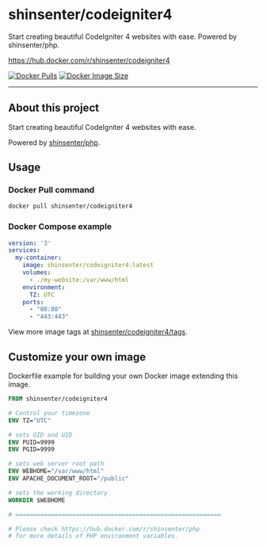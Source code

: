 # shinsenter/codeigniter4

Start creating beautiful CodeIgniter 4 websites with ease. Powered by shinsenter/php.

https://hub.docker.com/r/shinsenter/codeigniter4

[![Docker Pulls](https://img.shields.io/docker/pulls/shinsenter/codeigniter4)](https://hub.docker.com/r/shinsenter/codeigniter4) [![Docker Image Size](https://img.shields.io/docker/image-size/shinsenter/codeigniter4?label=shinsenter%2Fcodeigniter4)](https://hub.docker.com/r/shinsenter/codeigniter4/tags)

* * *

## About this project

Start creating beautiful CodeIgniter 4 websites with ease.

Powered by [shinsenter/php](https://hub.docker.com/r/shinsenter/php).

## Usage

### Docker Pull command

```bash
docker pull shinsenter/codeigniter4
```

### Docker Compose example

```yml
version: '3'
services:
  my-container:
    image: shinsenter/codeigniter4:latest
    volumes:
      - ./my-website:/var/www/html
    environment:
      TZ: UTC
    ports:
      - "80:80"
      - "443:443"
```

View more image tags at [shinsenter/codeigniter4/tags](https://hub.docker.com/r/shinsenter/codeigniter4/tags).

## Customize your own image

Dockerfile example for building your own Docker image extending this image.

```Dockerfile
FROM shinsenter/codeigniter4

# Control your timezone
ENV TZ="UTC"

# sets GID and UID
ENV PUID=9999
ENV PGID=9999

# sets web server root path
ENV WEBHOME="/var/www/html"
ENV APACHE_DOCUMENT_ROOT="/public"

# sets the working directory
WORKDIR $WEBHOME

# ==========================================================

# Please check https://hub.docker.com/r/shinsenter/php
# for more details of PHP environment variables.
```